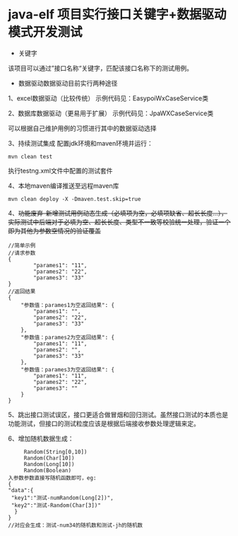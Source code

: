 # java-elf 项目实行接口关键字+数据驱动模式开发测试

- 关键字

该项目可以通过”接口名称“关键字，匹配该接口名称下的测试用例。

- 数据驱动数据驱动目前实行两种途径

1、excel数据驱动（比较传统）
示例代码见：EasypoiWxCaseService类

2、数据库数据驱动（更易用于扩展）
示例代码见：JpaWXCaseService类

可以根据自己维护用例的习惯进行其中的数据驱动选择

3、持续测试集成
配置jdk环境和maven环境并运行：
```$xslt
mvn clean test
```
执行testng.xml文件中配置的测试套件

4、本地maven编译推送至远程maven库
```
mvn clean deploy -X -Dmaven.test.skip=true

```

4、~~功能废弃-新增测试用例动态生成（必填项为空，必填项缺省、超长长度...），实际测试中后端对于必填为空、超长长度、类型不一致等校验统一处理，验证一个即为其他为参数空情况的验证覆盖~~
```
//简单示例
//请求参数
{
		"parames1": "11",
		"parames2": "22",
		"parames3": "33"
}
//返回结果
{
	"参数值：parames1为空返回结果": {
		"parames1": "",
		"parames2": "22",
		"parames3": "33"
	},
	"参数值：parames2为空返回结果": {
		"parames1": "11",
		"parames2": "",
		"parames3": "33"
	},
	"参数值：parames3为空返回结果": {
		"parames1": "11",
		"parames2": "22",
		"parames3": ""
	}
}

```
5、跳出接口测试误区，接口更适合做冒烟和回归测试。虽然接口测试的本质也是功能测试，但接口的测试粒度应该是根据后端接收参数处理逻辑来定。

6、增加随机数据生成：
```
     Random(String[0,10])
     Random(Char[10])
     Random(Long[10])
     Random(Boolean)
入参数参数直接写随机函数即可，eg:
{
"data":{
 "key1":"测试-numRandom(Long[2])",
 "key2":"测试-Random(Char[3])"
  }
}
//对应会生成：测试-num34的随机数和测试-jh的随机数
```
